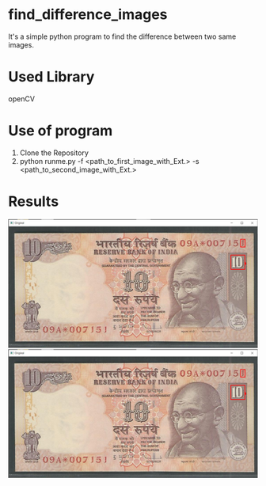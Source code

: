 # find_difference_images
It's a simple python program to find the difference between two same images.

# Used Library
openCV

# Use of program
1) Clone the Repository
2) python runme.py -f <path_to_first_image_with_Ext.> -s <path_to_second_image_with_Ext.>

# Results
![Result_1_Original](https://github.com/prashantmokani/find_difference_images/blob/master/res1.PNG)
![Result_2_Modified](https://github.com/prashantmokani/find_difference_images/blob/master/res1.PNG)
